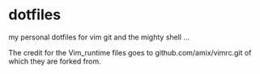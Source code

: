 # dotfiles
my personal dotfiles for vim git and the mighty shell ... 

The credit for the Vim_runtime files goes to github.com/amix/vimrc.git of which they are forked from.

